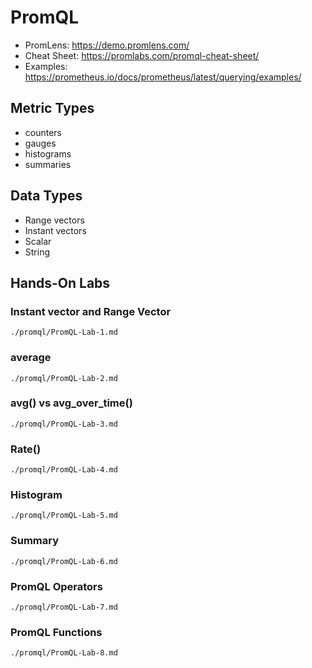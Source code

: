 # PromQL

- PromLens: https://demo.promlens.com/
- Cheat Sheet: https://promlabs.com/promql-cheat-sheet/
- Examples: https://prometheus.io/docs/prometheus/latest/querying/examples/

## Metric Types
- counters
- gauges
- histograms
- summaries

## Data Types
- Range vectors
- Instant vectors
- Scalar
- String

## Hands-On Labs

### Instant vector and Range Vector
`./promql/PromQL-Lab-1.md`

### average
`./promql/PromQL-Lab-2.md`

### avg() vs avg_over_time()
`./promql/PromQL-Lab-3.md`

### Rate()
`./promql/PromQL-Lab-4.md`

### Histogram
`./promql/PromQL-Lab-5.md`

### Summary
`./promql/PromQL-Lab-6.md`

### PromQL Operators
`./promql/PromQL-Lab-7.md`

### PromQL Functions
`./promql/PromQL-Lab-8.md`
